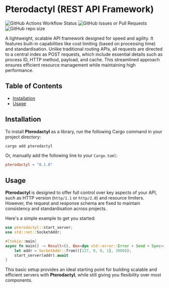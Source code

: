 # Pterodactyl (REST API Framework)

![GitHub Actions Workflow Status](https://img.shields.io/github/actions/workflow/status/TriceraSystems/Pterodactyl/.github%2Fworkflows%2Frust.yml?branch=main&style=flat-square&label=rust%20test) 
![GitHub Issues or Pull Requests](https://img.shields.io/github/issues/TriceraSystems/Pterodactyl?style=flat-square)
![GitHub repo size](https://img.shields.io/github/repo-size/TriceraSystems/Pterodactyl?style=flat-square)

A lightweight, scalable API framework designed for speed and agility. It features built-in capabilities like cost limiting (based on processing time) and standardisation. Unlike traditional routing APIs, all requests are directed to a central index as POST requests, which include essential details such as process ID, HTTP method, payload, and cache. This streamlined approach ensures efficient resource management while maintaining high performance.

## Table of Contents

- [Installation](#installation)
- [Usage](#usage)

## Installation

To install **Pterodactyl** as a library, run the following Cargo command in your project directory:

```bash
cargo add pterodactyl
```

Or, manually add the following line to your `Cargo.toml`:

```toml
pterodactyl = "0.1.0"
```

## Usage

**Pterodactyl** is designed to offer full control over key aspects of your API, such as HTTP version (`http/1.1` or `http/2.0`) and resource limiters. However, the request and response schema are fixed to maintain consistency and standardisation across projects.

Here's a simple example to get you started:

```rust
use pterodactyl::start_server;
use std::net::SocketAddr;

#[tokio::main]
async fn main() -> Result<(), Box<dyn std::error::Error + Send + Sync>> {
    let addr = SocketAddr::from(([127, 0, 0, 1], 3000));
    start_server(addr).await
}
```

This basic setup provides an ideal starting point for building scalable and efficient servers with **Pterodactyl**, while still giving you flexibility over most components.
